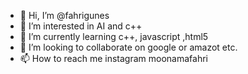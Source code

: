 - 👋 Hi, I’m @fahrigunes
- 👀 I’m interested in AI and c++
- 🌱 I’m currently learning c++, javascript ,html5
- 💞️ I’m looking to collaborate on google or amazot etc.
- 📫 How to reach me instagram moonamafahri 

<!---
fahrigunes/fahrigunes is a ✨ special ✨ repository because its `README.md` (this file) appears on your GitHub profile.
You can click the Preview link to take a look at your changes.
--->
